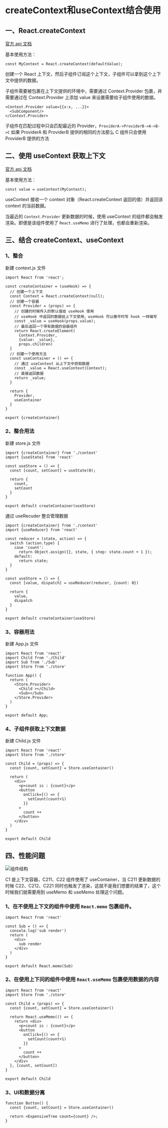 # createContext和useContext结合使用

## 一、React.createContext

[官方 api 文档](https://zh-hans.reactjs.org/docs/context.html#reactcreatecontext)

基本使用方法：

```
const MyContext = React.createContext(defaultValue);
```

创建一个 React 上下文，然后子组件订阅这个上下文，子组件可以拿到这个上下文中提供的数据。

子组件需要被包裹在上下文提供的环境中，需要通过 Context.Provider 包裹，并需要通过在 Context.Provider 上添加 value 来设置需要给子组件使用的数据。


```
<Context.Provider value={{x:x, ...}}>
  <SubComponent/>
</Context.Provider>
```

子组件在匹配过程中只会匹配最近的 Provider，`ProviderA->ProviderB->A->B->C` 如果 ProviderA 和 ProviderB 提供的相同的方法那么 C 组件只会使用 ProviderB 提供的方法

## 二、使用 useContext 获取上下文

[官方 api 文档](https://zh-hans.reactjs.org/docs/hooks-reference.html#usecontext)

基本使用方法：

```
const value = useContext(MyContext);
```

useContext 接收一个 context 对象（React.createContext 返回的值）并返回该 context 的当前数据。

当最近的 `Context.Provider` 更新数据的时候，使用 useContext 的组件都会触发渲染。即便是该组件使用了 `React.useMemo` 进行了处理，也都会重新渲染。

## 三、结合 createContext、useContext 

### 1、整合

新建 context.js  文件

```
import React from 'react';

const createContainer = (useHook) => {
  // 创建一个上下文
  const Context = React.createContext(null);
  // 创建一个容器
  const Provider = (props) => {
    // 创建的时候传入的默认值给 useHook 使用
    // useHook 中返回的数据给上下文使用，useHook 可以像平时写 hook 一样编写
    const _value = useHook(props.value);
    // 最后返回一个带有数据的容器组件
    return React.createElement(
      Context.Provider,
      {value: _value},
      props.children)
  }
  // 创建一个使用方法
  const useContainer = () => {
    // 通过 useContext 从上下文中获取数据
    const _value = React.useContext(Context);
    // 直接返回数据
    return _value;
  }

  return {
    Provider,
    useContainer
  }
}

export {createContainer}
```

### 2、整合用法

新建 store.js 文件

```
import {createContainer} from './context'
import {useState} from 'react'

const useStore = () => {
  const [count, setCount] = useState(0);

  return {
    count,
    setCount
  }
}

export default createContainer(useStore)
```
通过 useRecuder 整合管理数据

```
import {createContainer} from './context'
import {useReducer} from 'react'

const reducer = (state, action) => {
  switch (action.type) {
    case 'count':
      return Object.assign({}, state, { step: state.count + 1 });
    default:
      return state;
  }
}

const useStore = () => {
  const [value, dispatch] = useReducer(reducer, {count: 0})

  return {
    value,
    dispatch
  }
}

export default createContainer(useStore)
```

### 3、容器用法

新建 App.js 文件

```
import React from 'react'
import Child from './Child'
import Sub from './Sub'
import Store from './store'

function App() {
  return (
    <Store.Provider>
      <Child ></Child>
      <Sub></Sub>
    </Store.Provider>
  )
}

export default App;
```

### 4、子组件获取上下文数据

新建 Child.js 文件

```
import React from 'react'
import Store from './store'

const Child = (props) => {
  const {count, setCount} = Store.useContainer()

  return (
    <div>
      <p>count is : {count}</p>
      <button
        onClick={() => {
          setCount(count+1)
        }}
      >
        count ++
      </button>
    </div>
  )
}

export default Child
```

## 四、性能问题

![组件结构](../Images/0.svg)

C1 是上下文容器，C211、C22 组件使用了 useContainer，当 C211 更新数据的时候 C22、C212、C221 同时也触发了渲染，这就不是我们想要的结果了，这个时候我们就需要用到 useMemo 和 useMemo 处理这个问题。

### 1、在不使用上下文的组件中使用 `React.memo` 包裹组件。

```
import React from 'react'

const Sub = () => {
  console.log('sub render')
  return (
    <div>
      sub render
    </div>
  )
}

export default React.memo(Sub)

```

### 2、在使用上下问的组件中使用 `React.useMemo` 包裹使用数据的内容

```
import React from 'react'
import Store from './store'

const Child = (props) => {
  const {count, setCount} = Store.useContainer()

  return React.useMemo(() => {
    return <div>
      <p>count is : {count}</p>
      <button
        onClick={() => {
          setCount(count+1)
        }}
      >
        count ++
      </button>
    </div>
  }, [count, setCount])
}

export default Child
```

### 3、UI和数据分离

```
function Button() {
  const {count, setCount} = Store.useContainer()
  
  return <ExpensiveTree count={count} />;
}
```
